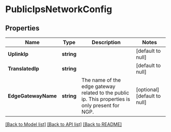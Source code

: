 # PublicIpsNetworkConfig

## Properties
Name | Type | Description | Notes
------------ | ------------- | ------------- | -------------
**UplinkIp** | **string** |  | [default to null]
**TranslatedIp** | **string** |  | [default to null]
**EdgeGatewayName** | **string** | The name of the edge gateway related to the public ip. This properties is only present for NGP. | [optional] [default to null]

[[Back to Model list]](../README.md#documentation-for-models) [[Back to API list]](../README.md#documentation-for-api-endpoints) [[Back to README]](../README.md)


